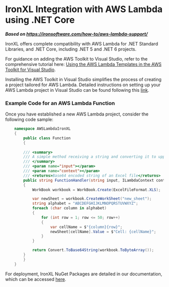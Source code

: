 # IronXL Integration with AWS Lambda using .NET Core

***Based on <https://ironsoftware.com/how-to/aws-lambda-support/>***


IronXL offers complete compatibility with AWS Lambda for .NET Standard Libraries, and .NET Core, including .NET 5 and .NET 6 projects.

For guidance on adding the AWS Toolkit to Visual Studio, refer to the comprehensive tutorial here: [Using the AWS Lambda Templates in the AWS Toolkit for Visual Studio](https://docs.aws.amazon.com/toolkit-for-visual-studio/latest/user-guide/lambda-creating-project-in-visual-studio.html).

Installing the AWS Toolkit in Visual Studio simplifies the process of creating a project tailored for AWS Lambda. Detailed instructions on setting up your AWS Lambda project in Visual Studio can be found following this [link](https://docs.aws.amazon.com/toolkit-for-visual-studio/latest/user-guide/lambda-creating-project-in-visual-studio.html).

### Example Code for an AWS Lambda Function

Once you have established a new AWS Lambda project, consider the following code sample:
```cs
    namespace AWSLambdaIronXL
    {
        public class Function
        {
        
        /// <summary>
        /// A simple method receiving a string and converting it to uppercase
        /// </summary>
        /// <param name="input"></param>
        /// <param name="context"></param>
        /// <returns>Base64 encoded string of an Excel file</returns>
        public string FunctionHandler(string input, ILambdaContext context)
        {
            WorkBook workbook = WorkBook.Create(ExcelFileFormat.XLS);

            var newSheet = workbook.CreateWorkSheet("new_sheet");
            string alphabet = "ABCDEFGHIJKLMNOPQRSTUVWXYZ";
            foreach (char column in alphabet)
            {
                for (int row = 1; row <= 50; row++)
                {
                    var cellName = $"{column}{row}";
                    newSheet[cellName].Value = $"Cell: {cellName}";
                }
            }

            return Convert.ToBase64String(workbook.ToByteArray());
        }
        }
    }
```

For deployment, IronXL NuGet Packages are detailed in our documentation, which can be accessed [here](https://ironsoftware.com/csharp/excel/docs/).